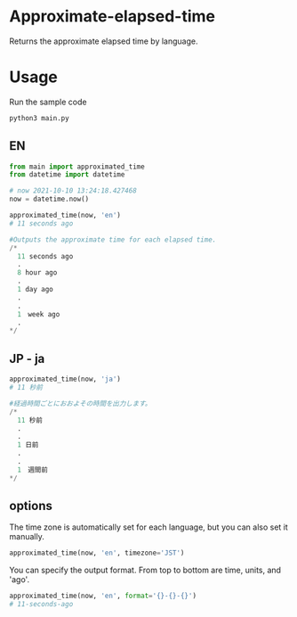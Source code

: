 # Approximate-elapsed-time
Returns the approximate elapsed time by language.

# Usage
Run the sample code
```python
python3 main.py
```

## EN
```python
from main import approximated_time
from datetime import datetime

# now 2021-10-10 13:24:18.427468
now = datetime.now()

approximated_time(now, 'en')
# 11 seconds ago

#Outputs the approximate time for each elapsed time.
/*
  11 seconds ago
  .
  8 hour ago
  .
  1 day ago
  .
  .
  1　week ago
  .
*/
```

## JP - ja
```python
approximated_time(now, 'ja')
# 11 秒前

#経過時間ごとにおおよその時間を出力します。
/*
  11 秒前
  .
  .
  1 日前
  .
  .
  1　週間前
*/
```

## options
The time zone is automatically set for each language, but you can also set it manually.
```python
approximated_time(now, 'en', timezone='JST')
```

You can specify the output format. From top to bottom are time, units, and 'ago'.
```python
approximated_time(now, 'en', format='{}-{}-{}')
# 11-seconds-ago
```